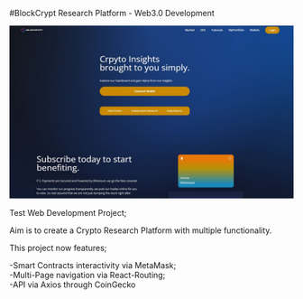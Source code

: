 #BlockCrypt Research Platform - Web3.0 Development

![BlockCrypt](https://github.com/DamienBonello/BlockCrypt-Web3.0/blob/main/Main_Page_Interface.JPG)

Test Web Development Project; 

Aim is to create a Crypto Research Platform with multiple functionality.

This project now features;

-Smart Contracts interactivity via MetaMask;</br>
-Multi-Page navigation via React-Routing;</br>
-API via Axios through CoinGecko</br>

